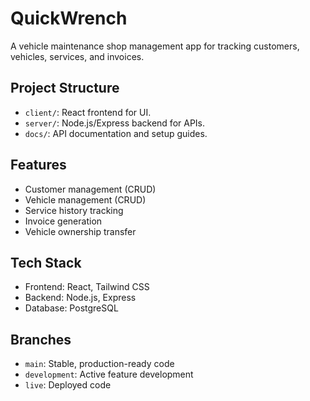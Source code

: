 # QuickWrench
A vehicle maintenance shop management app for tracking customers, vehicles, services, and invoices.

## Project Structure
- `client/`: React frontend for UI.
- `server/`: Node.js/Express backend for APIs.
- `docs/`: API documentation and setup guides.

## Features
- Customer management (CRUD)
- Vehicle management (CRUD)
- Service history tracking
- Invoice generation
- Vehicle ownership transfer

## Tech Stack
- Frontend: React, Tailwind CSS
- Backend: Node.js, Express
- Database: PostgreSQL

## Branches
- `main`: Stable, production-ready code
- `development`: Active feature development
- `live`: Deployed code